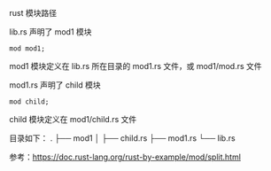rust 模块路径

lib.rs 声明了 mod1 模块
```
mod mod1;
```
mod1 模块定义在 lib.rs 所在目录的 mod1.rs 文件，或 mod1/mod.rs 文件

mod1.rs 声明了 child 模块
```
mod child;
```
child 模块定义在 mod1/child.rs 文件

目录如下：
.
├── mod1
│   ├── child.rs
├── mod1.rs
└── lib.rs

参考：https://doc.rust-lang.org/rust-by-example/mod/split.html
